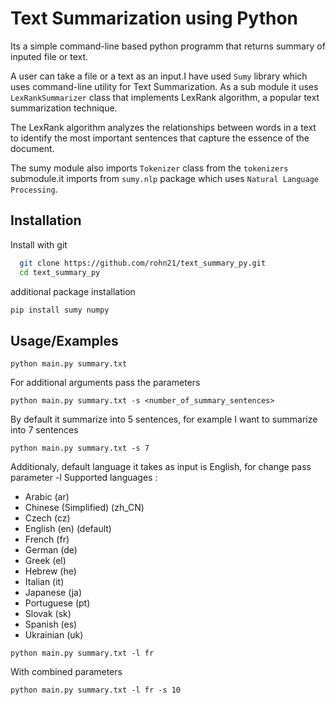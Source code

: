 
# Text Summarization using Python

Its a simple command-line based python programm that returns summary of inputed file or text.

A user can take a file or a text as an input.I have used `Sumy` library which uses command-line utility for Text Summarization. As a sub module it uses `LexRankSummarizer` class that implements LexRank algorithm, a popular text summarization technique.

The LexRank algorithm analyzes the relationships between words in a text to identify the most important sentences that capture the essence of the document.

The sumy module also imports `Tokenizer` class from the `tokenizers` submodule.it imports from `sumy.nlp`
package which uses `Natural Language Processing`.
## Installation

Install with git

```bash
  git clone https://github.com/rohn21/text_summary_py.git
  cd text_summary_py
```

additional package installation

```bash
pip install sumy numpy

```
## Usage/Examples

```
python main.py summary.txt
```

For additional arguments pass the parameters

```
python main.py summary.txt -s <number_of_summary_sentences>
```
By default it summarize into 5 sentences, for example I want to summarize into 7 sentences
``` 
python main.py summary.txt -s 7
```
Additionaly, default language it takes as input is English, for change pass parameter -l <language code or name>
Supported languages : 

- Arabic (ar)
- Chinese (Simplified) (zh_CN)
- Czech (cz)
- English (en) (default)
- French (fr)
- German (de)
- Greek (el)
- Hebrew (he)
- Italian (it)
- Japanese (ja)
- Portuguese (pt)
- Slovak (sk)
- Spanish (es)
- Ukrainian (uk)

``` 
python main.py summary.txt -l fr
```
With combined parameters

``` 
python main.py summary.txt -l fr -s 10
```
